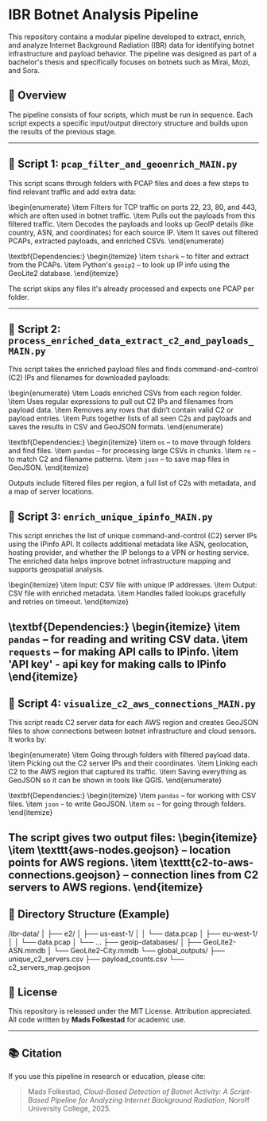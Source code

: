 # IBR Botnet Analysis Pipeline

This repository contains a modular pipeline developed to extract, enrich, and analyze Internet Background Radiation (IBR) data for identifying botnet infrastructure and payload behavior. The pipeline was designed as part of a bachelor's thesis and specifically focuses on botnets such as Mirai, Mozi, and Sora.

## 🧭 Overview

The pipeline consists of four scripts, which must be run in sequence. Each script expects a specific input/output directory structure and builds upon the results of the previous stage.

---

## 🧩 Script 1: `pcap_filter_and_geoenrich_MAIN.py`

This script scans through folders with PCAP files and does a few steps to find relevant traffic and add extra data:

\begin{enumerate}
    \item Filters for TCP traffic on ports 22, 23, 80, and 443, which are often used in botnet traffic.
    \item Pulls out the payloads from this filtered traffic.
    \item Decodes the payloads and looks up GeoIP details (like country, ASN, and coordinates) for each source IP.
    \item It saves out filtered PCAPs, extracted payloads, and enriched CSVs.
\end{enumerate}

\textbf{Dependencies:}
\begin{itemize}
    \item `tshark` – to filter and extract from the PCAPs.
    \item Python's `geoip2` – to look up IP info using the GeoLite2 database.
\end{itemize}

The script skips any files it's already processed and expects one PCAP per folder.

---

## 🧩 Script 2: `process_enriched_data_extract_c2_and_payloads_MAIN.py`

This script takes the enriched payload files and finds command-and-control (C2) IPs and filenames for downloaded payloads:

\begin{enumerate}
    \item Loads enriched CSVs from each region folder.
    \item Uses regular expressions to pull out C2 IPs and filenames from payload data.
    \item Removes any rows that didn’t contain valid C2 or payload entries.
    \item Puts together lists of all seen C2s and payloads and saves the results in CSV and GeoJSON formats.
\end{enumerate}

\textbf{Dependencies:}
\begin{itemize}
    \item `os` – to move through folders and find files.
    \item `pandas` – for processing large CSVs in chunks.
    \item `re` – to match C2 and filename patterns.
    \item `json` – to save map files in GeoJSON.
\end{itemize}

Outputs include filtered files per region, a full list of C2s with metadata, and a map of server locations.

## 🧩 Script 3: `enrich_unique_ipinfo_MAIN.py`

This script enriches the list of unique command-and-control (C2) server IPs using the IPinfo API. It collects additional metadata like ASN, geolocation, hosting provider, and whether the IP belongs to a VPN or hosting service. The enriched data helps improve botnet infrastructure mapping and supports geospatial analysis.

\begin{itemize}
    \item Input: CSV file with unique IP addresses.
    \item Output: CSV file with enriched metadata.
    \item Handles failed lookups gracefully and retries on timeout.
\end{itemize}

\textbf{Dependencies:}
\begin{itemize}
    \item `pandas` – for reading and writing CSV data.
    \item `requests` – for making API calls to IPinfo.
    \item 'API key' - api key for making calls to IPinfo
\end{itemize}
---

## 🧩 Script 4: `visualize_c2_aws_connections_MAIN.py`

This script reads C2 server data for each AWS region and creates GeoJSON files to show connections between botnet infrastructure and cloud sensors. It works by:

\begin{enumerate}
    \item Going through folders with filtered payload data.
    \item Picking out the C2 server IPs and their coordinates.
    \item Linking each C2 to the AWS region that captured its traffic.
    \item Saving everything as GeoJSON so it can be shown in tools like QGIS.
\end{enumerate}

\textbf{Dependencies:}
\begin{itemize}
    \item `pandas` – for working with CSV files.
    \item `json` – to write GeoJSON.
    \item `os` – for going through folders.
\end{itemize}

The script gives two output files:
\begin{itemize}
    \item \texttt{aws-nodes.geojson} – location points for AWS regions.
    \item \texttt{c2-to-aws-connections.geojson} – connection lines from C2 servers to AWS regions.
\end{itemize}
---

## 📁 Directory Structure (Example)
/ibr-data/ │ ├── e2/ │ ├── us-east-1/ │ │ └── data.pcap │ ├── eu-west-1/ │ │ └── data.pcap │ └── ... ├── geoip-databases/ │ ├── GeoLite2-ASN.mmdb │ └── GeoLite2-City.mmdb └── global_outputs/ ├── unique_c2_servers.csv ├── payload_counts.csv └── c2_servers_map.geojson



## 📜 License

This repository is released under the MIT License. Attribution appreciated.  
All code written by **Mads Folkestad** for academic use.

---

## 📚 Citation

If you use this pipeline in research or education, please cite:

> Mads Folkestad, *Cloud-Based Detection of Botnet Activity: A Script-Based Pipeline for Analyzing Internet Background Radiation*, Noroff University College, 2025.
